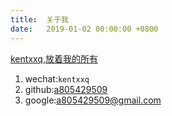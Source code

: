 ```yaml
---
title:  关于我
date:   2019-01-02 00:00:00 +0800
---
```




[kentxxq,放着我的所有](https://kentxxq.com)

1. wechat:`kentxxq`
2. github:[a805429509](https://github.com/a805429509)
3. google:[a805429509@gmail.com](mailto:a805429509@gmail.com)